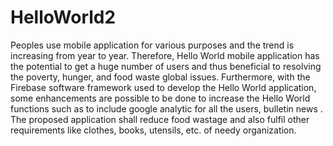 # HelloWorld2
Peoples use mobile application for various purposes and the trend is increasing
from year to year. Therefore, Hello World mobile application has the potential to get a
huge number of users and thus beneficial to resolving the poverty, hunger, and food
waste global issues. Furthermore, with the Firebase software framework used to develop
the Hello World application, some enhancements are possible to be done to increase the
Hello World functions such as to include google analytic for all the users, bulletin news .
The proposed application shall reduce food wastage and also fulfil other requirements
like clothes, books, utensils, etc. of needy organization.
